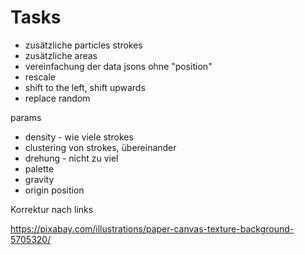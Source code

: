# Tasks

* zusätzliche particles strokes
* zusätzliche areas
* vereinfachung der data jsons ohne "position"
* rescale
* shift to the left, shift upwards
* replace random



params
* density - wie viele strokes
* clustering von strokes, übereinander
* drehung - nicht zu viel
* palette
* gravity
* origin position

Korrektur nach links


https://pixabay.com/illustrations/paper-canvas-texture-background-5705320/ 
